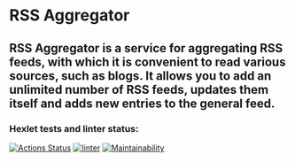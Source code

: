 RSS Aggregator
========================
RSS Aggregator is a service for aggregating RSS feeds, with which it is convenient to read various sources, such as blogs. It allows you to add an unlimited number of RSS feeds, updates them itself and adds new entries to the general feed.
-------------------------
### Hexlet tests and linter status:
[![Actions Status](https://github.com/shalimovVladislav/frontend-project-11/workflows/hexlet-check/badge.svg)](https://github.com/shalimovVladislav/frontend-project-11/actions)
[![linter](https://github.com/shalimovVladislav/frontend-project-11/actions/workflows/RSS-aggregator.yml/badge.svg)](https://github.com/shalimovVladislav/frontend-project-11/actions/workflows/RSS-aggregator.yml)
[![Maintainability](https://api.codeclimate.com/v1/badges/b2ead11381c109f96882/maintainability)](https://codeclimate.com/github/shalimovVladislav/frontend-project-11/maintainability)

